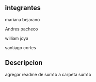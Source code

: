 ## integrantes
mariana bejarano

Andres pacheco

william joya

santiago cortes



## Descripcion
agregar readme de sum1b a carpeta sum1b
